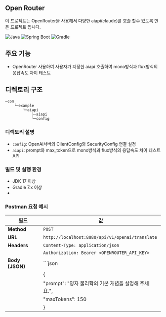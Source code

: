 ## Open Router

이 프로젝트는 OpenRouter을 사용해서 다양한 aiapi(claude)를 호출 할수 있도록 만든 프로젝트 입니다.

![Java](https://img.shields.io/badge/Java-17-ED8B00?style=for-the-badge&logo=java&logoColor=white)
![Spring Boot](https://img.shields.io/badge/Spring_Boot-3.3.5-6DB33F?style=for-the-badge&logo=spring-boot)
![Gradle](https://img.shields.io/badge/Gradle-7.x-02303A?style=for-the-badge&logo=gradle)



## 주요 기능

- OpenRouter 사용하여 사용자가 지정한 aiapi 호출하여 mono방식과 flux방식의 응답속도 차이 테스트

## 디렉토리 구조

```
─com
    └─example
        └─aiapi
            ├─aiapi
            └─config
```


### 디렉토리 설명

- `config`: OpenAi서버의 CilentConfig와 SecurityConfig 연결 설정
- `aiapi`: prompt와 max_token으로 mono방식과 flux방식의 응답속도 차이 테스트 API




### 빌드 및 실행 환경
- JDK 17 이상
- Gradle 7.x 이상
- 


### Postman 요청 예시

| **필드**       | **값**                                                                          |
|----------------|---------------------------------------------------------------------------------|
| **Method**     | `POST`                                                                         |
| **URL**        | `http://localhost:8080/api/v1/openai/translate`                                |
| **Headers**    | `Content-Type: application/json`                                               |
|                | `Authorization: Bearer <OPENROUTER_API_KEY>`                              |
| **Body (JSON)**| ```json                                                                        |
|                | {                                                                             |
|                |   "prompt": "양자 물리학의 기본 개념을 설명해 주세요.",                          |
|                |   "maxTokens": 150                                                           |
|                | }                                                                             |
